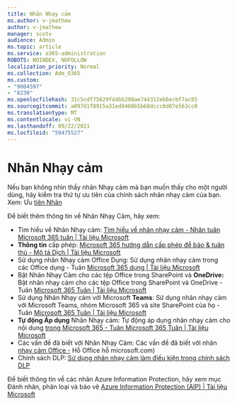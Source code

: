 ```yaml
---
title: Nhãn Nhạy cảm
ms.author: v-jmathew
author: v-jmathew
manager: scotv
audience: Admin
ms.topic: article
ms.service: o365-administration
ROBOTS: NOINDEX, NOFOLLOW
localization_priority: Normal
ms.collection: Adm_O365
ms.custom:
- "9004597"
- "8230"
ms.openlocfilehash: 31c5cdf75629fd4bb298ae744312eb6ecbf7ac85
ms.sourcegitcommit: a097d1f8915a31ed8460b5b68dccc8d87e563cc0
ms.translationtype: MT
ms.contentlocale: vi-VN
ms.lasthandoff: 09/22/2021
ms.locfileid: "59475527"
---
```

# <a name="sensitivity-labels"></a>Nhãn Nhạy cảm

Nếu bạn không nhìn thấy nhãn Nhạy cảm mà bạn muốn thấy cho một người dùng, hãy kiểm tra thứ tự ưu tiên của chính sách nhãn nhạy cảm của bạn. Xem: Ưu [tiên Nhãn](https://docs.microsoft.com/microsoft-365/compliance/sensitivity-labels)

Để biết thêm thông tin về Nhãn Nhạy Cảm, hãy xem:

- Tìm hiểu về Nhãn Nhạy cảm: [Tìm hiểu về nhãn nhạy cảm - Nhãn tuân Microsoft 365 tuân | Tài liệu Microsoft](https://docs.microsoft.com/microsoft-365/compliance/sensitivity-labels)
- **Thông tin** cấp phép: [Microsoft 365 hướng dẫn cấp phép để bảo & tuân thủ - Mô tả Dịch | Tài liệu Microsoft](https://docs.microsoft.com/office365/servicedescriptions/microsoft-365-service-descriptions/microsoft-365-tenantlevel-services-licensing-guidance/microsoft-365-security-compliance-licensing-guidance#information-protection)
- Sử dụng nhãn Nhạy cảm Office Dụng: Sử dụng nhãn nhạy cảm trong các Office dụng - Tuân [Microsoft 365 dụng | Tài liệu Microsoft](https://docs.microsoft.com/microsoft-365/compliance/sensitivity-labels-office-apps)
- Bật Nhãn Nhạy Cảm cho các tệp Office trong SharePoint và **OneDrive:** Bật nhãn nhạy cảm cho các tệp Office trong SharePoint và OneDrive - Tuân [Microsoft 365 Tuân | Tài liệu Microsoft](https://docs.microsoft.com/microsoft-365/compliance/sensitivity-labels-sharepoint-onedrive-files)
- Sử dụng Nhãn Nhạy cảm với Microsoft **Teams**: Sử dụng nhãn nhạy cảm với Microsoft Teams, nhóm Microsoft 365 và site SharePoint của họ - Tuân [Microsoft 365 Tuân | Tài liệu Microsoft](https://docs.microsoft.com/microsoft-365/compliance/sensitivity-labels-teams-groups-sites)
- **Tự động Áp dụng** Nhãn Nhạy cảm: Tự động áp dụng nhãn nhạy cảm cho nội dung [trong Microsoft 365 - Tuân Microsoft 365 Tuân | Tài liệu Microsoft](https://docs.microsoft.com/microsoft-365/compliance/apply-sensitivity-label-automatically)
- Các vấn đề đã biết với Nhãn Nhạy Cảm: Các vấn đề đã biết với nhãn [nhạy cảm Office -](https://support.microsoft.com/office/known-issues-with-sensitivity-labels-in-office-b169d687-2bbd-4e21-a440-7da1b2743edc) Hỗ Office hỗ microsoft.com)
- Chính sách DLP: [Sử dụng nhãn nhạy cảm làm điều kiện trong chính sách DLP](https://docs.microsoft.com/microsoft-365/compliance/dlp-sensitivity-label-as-condition) 

Để biết thông tin về các nhãn Azure Information Protection, hãy xem mục Đánh nhãn, phân loại và bảo vệ [Azure Information Protection (AIP) | Tài liệu Microsoft](https://docs.microsoft.com/azure/information-protection/aip-classification-and-protection)
